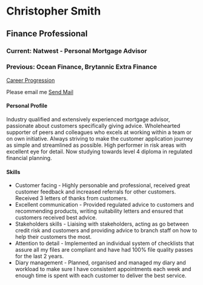 <!DOCTYPE html>
<html>
<body>
<h1>Christopher Smith</h1>
<h2>Finance Professional</h2>

<h3>Current: Natwest - Personal Mortgage Advisor</h3>
<h3>Previous: Ocean Finance, Brytannic Extra Finance</h3>

  <a href="page2.html" target="_top">Career Progression</a>

<p>
  Please email me
<a href="mailto:chrisrsmith28@yahoo.co.uk"
   target="_top">Send Mail</a>



  <h4>Personal Profile</h4>
<p>Industry qualified and extensively experienced mortgage advisor, passionate about customers specifically giving advice. Wholehearted supporter of peers and colleagues who excels at working within a team or on own initiative. Always striving to make the customer application journey as simple and streamlined as possible. High performer in risk areas with excellent eye for detail. Now studying towards level 4 diploma in regulated financial planning.</p>

  <h4>Skills</h4>
<ul>
  <li>Customer facing - Highly personable and professional, received great customer feedback and increased referrals for other customers. Received 3 letters of thanks from customers.</li>

  <li>Excellent communication - Provided regulated advice to customers and recommending products, writing suitability letters and ensured that customers received best advice.</li>

  <li>Stakeholders skills - Liaising with stakeholders, acting as go between credit risk and customers and providing advice to branch staff on how to help their customers the most.</li>

  <li>Attention to detail - Implemented an individual system of checklists that assure all my files are compliant and have had 100% file quality passes for the last 2 years.</li>

  <li>Diary management - Planned, organised and managed my diary and workload to make sure I have consistent appointments each week and enough time is spent with each customer to deliver the best service.</li>
</p>



</p>
</body>
</html>


